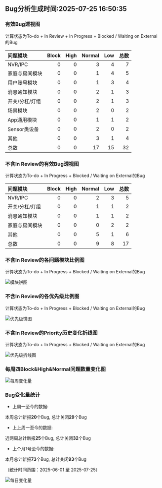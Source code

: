 ## Bug分析生成时间:2025-07-25 16:50:35

### 有效Bug透视图 

计算状态为To-do + In Review + In Progress + Blocked / Waiting on External的Bug 

| 问题模块      |   Block |   High |   Normal |   Low |   总数 |
|:----------|--------:|-------:|---------:|------:|-----:|
| NVR/IPC   |       0 |      0 |        3 |     4 |    7 |
| 家庭与房间模块   |       0 |      0 |        1 |     4 |    5 |
| 用户账号模块    |       0 |      0 |        1 |     3 |    4 |
| 消息通知模块    |       0 |      0 |        2 |     1 |    3 |
| 开关/分杠/灯组  |       0 |      0 |        2 |     1 |    3 |
| 场景模块      |       0 |      0 |        2 |     0 |    2 |
| App通用模块   |       0 |      0 |        1 |     1 |    2 |
| Sensor类设备 |       0 |      0 |        2 |     0 |    2 |
| 其他        |       0 |      0 |        3 |     1 |    4 |
| 总数        |       0 |      0 |       17 |    15 |   32 |

### 不含In Review的有效Bug透视图 

计算状态为To-do + In Progress + Blocked / Waiting on External的Bug 

| 问题模块     |   Block |   High |   Normal |   Low |   总数 |
|:---------|--------:|-------:|---------:|------:|-----:|
| NVR/IPC  |       0 |      0 |        2 |     3 |    5 |
| 开关/分杠/灯组 |       0 |      0 |        1 |     1 |    2 |
| 消息通知模块   |       0 |      0 |        1 |     1 |    2 |
| 家庭与房间模块  |       0 |      0 |        0 |     2 |    2 |
| 其他       |       0 |      0 |        5 |     1 |    6 |
| 总数       |       0 |      0 |        9 |     8 |   17 |

### 不含In Review的各问题模块比例图 

计算状态为To-do + In Progress + Blocked / Waiting on External的Bug 

![模块饼图](https://testingnas.com/d/Local/Bug%E5%8A%A8%E6%80%81%E5%88%86%E6%9E%90/img/modules_pie_chart.png?sign=JFN8wNh5Tt_Yt6DuRgCV_eRMh1vKQMsiuA6j-sxsQo0=:0)

### 不含In Review的各优先级比例图 

计算状态为To-do + In Progress + Blocked / Waiting on External的Bug 

![优先级饼图](https://testingnas.com/d/Local/Bug%E5%8A%A8%E6%80%81%E5%88%86%E6%9E%90/img/priority_pie_chart.png?sign=YUV_tIjiNq9K1-ph7_YC6FpIKVxqSVthESZJsyMDeJI=:0)

### 不含In Review的Priority历史变化折线图

计算状态为To-do + In Progress + Blocked / Waiting on External的Bug 

![优先级折线图](https://testingnas.com/d/Local/Bug%E5%8A%A8%E6%80%81%E5%88%86%E6%9E%90/img/priority_history_line_chart.png?sign=TtSD3dKvzP3g3RwWGLpg2J559C6FyBvu6MpvgKRHs5E=:0)

### 每周四Block&High&Normal问题数量变化图

![每周变化量](https://testingnas.com/d/Local/Bug%E5%8A%A8%E6%80%81%E5%88%86%E6%9E%90/img/thursday_weekly_analysis_chart.png?sign=7k8PlH57aJksKa6a9cELN9SJxh5H02jCzeV1u9jVYpM=:0)

### Bug变化量统计

- 上周一至今的数据:

本周总计新报**20**个Bug, 总计关闭**29**个Bug

- 上上周一至今的数据:

近两周总计新报**25**个Bug, 总计关闭**32**个Bug

- 上个月1号至今的数据:

本月总计新报**73**个Bug, 总计关闭**93**个Bug

（统计时间范围：2025-06-01 至 2025-07-25）

![每日变化量](https://testingnas.com/d/Local/Bug%E5%8A%A8%E6%80%81%E5%88%86%E6%9E%90/img/bug_variation_line_chart.png?sign=BLTrwUIkBL05y-VMIvGBph5Ko03C7Gx-K6lBCbTWz3Y=:0)

